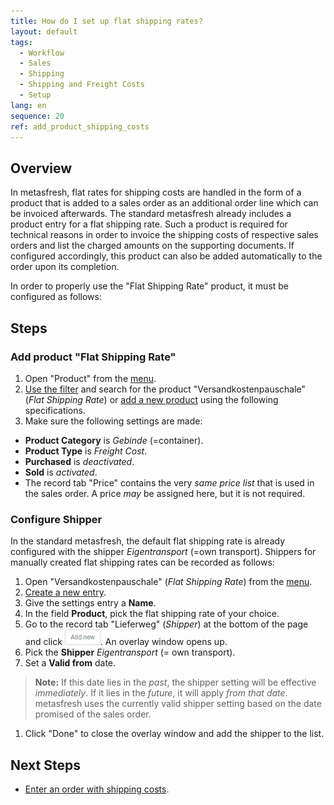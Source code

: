 ```yaml
---
title: How do I set up flat shipping rates?
layout: default
tags:
  - Workflow
  - Sales
  - Shipping
  - Shipping and Freight Costs
  - Setup
lang: en
sequence: 20
ref: add_product_shipping_costs
---
```


## Overview
In metasfresh, flat rates for shipping costs are handled in the form of a product that is added to a sales order as an additional order line which can be invoiced afterwards. The standard metasfresh already includes a product entry for a flat shipping rate. Such a product is required for technical reasons in order to invoice the shipping costs of respective sales orders and list the charged amounts on the supporting documents. If configured accordingly, this product can also be added automatically to the order upon its completion.

In order to properly use the "Flat Shipping Rate" product, it must be configured as follows:

## Steps

### Add product "Flat Shipping Rate"
1. Open "Product" from the [menu](Menu).
1. [Use the filter](Filtering_function) and search for the product "Versandkostenpauschale" (*Flat Shipping Rate*) or [add a new product](NewProduct) using the following specifications.
1. Make sure the following settings are made:
  - **Product Category** is *Gebinde* (=container).
  - **Product Type** is *Freight Cost*.
  - **Purchased** is *deactivated*.
  - **Sold** is *activated*.
  - The record tab "Price" contains the very *same price list* that is used in the sales order. A price *may* be assigned here, but it is not required.

### Configure Shipper
In the standard metasfresh, the default flat shipping rate is already configured with the shipper *Eigentransport* (=own transport). Shippers for manually created flat shipping rates can be recorded as follows:

1. Open "Versandkostenpauschale" (*Flat Shipping Rate*) from the [menu](Menu).
1. [Create a new entry](New_Record_Window).
1. Give the settings entry a **Name**.
1. In the field **Product**, pick the flat shipping rate of your choice.
1. Go to the record tab "Lieferweg" (*Shipper*) at the bottom of the page and click !["Add new"](assets/Add_New_Button.png). An overlay window opens up.
1. Pick the **Shipper** *Eigentransport* (= own transport).
1. Set a **Valid from** date.
 >**Note:** If this date lies in the *past*, the shipper setting will be effective *immediately*. If it lies in the *future*, it will apply *from that date*. metasfresh uses the currently valid shipper setting based on the date promised of the sales order.

1. Click "Done" to close the overlay window and add the shipper to the list.

## Next Steps
- [Enter an order with shipping costs](Sales_order_shipping_costs).
